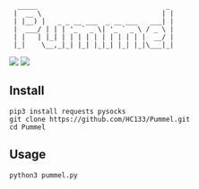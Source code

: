 ```
  _____                                _ 
 |  __ \                              | |
 | |__) |   _ _ __ ___  _ __ ___   ___| |
 |  ___/ | | | '_ ` _ \| '_ ` _ \ / _ \ |
 | |   | |_| | | | | | | | | | | |  __/ |
 |_|    \__,_|_| |_| |_|_| |_| |_|\___|_| 
```
![](https://img.shields.io/badge/Version-0.0.2-brightgreen.svg) ![](https://img.shields.io/badge/license-MIT-blue.svg)

Install
---
```
pip3 install requests pysocks
git clone https://github.com/HC133/Pummel.git
cd Pummel
```
Usage
---
```
python3 pummel.py
```
